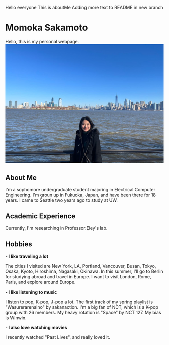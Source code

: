 Hello everyone
This is aboutMe
Adding more text to README in new branch
# Momoka Sakamoto
Hello, this is my personal webpage.
![Momoka headshot](photoInNY.jpg)

## About Me
I'm a sophomore undergraduate student majoring in Electrical Computer Engineering. I'm groun up in Fukuoka, Japan, and have been there for 18 years. I came to Seattle two years ago to study at UW. 

## Academic Experience
Currently, I'm researching in Professor.Eley's lab.

## Hobbies
**- I like traveling a lot** 

The cities I visited are New York, LA, Portland, Vancouver, Busan, Tokyo, Osaka, Kyoto, Hiroshima, Nagasaki, Okinawa.  In this summer, I'll go to Berlin for studying abroad and travel in Europe. I want to visit London, Rome, Paris, and explore around Europe.

**- I like listening to music**

I listen to pop, K-pop, J-pop a lot. The first track of my spring playlist is "Wasurerarenaino" by sakanaction.  I'm a big fan of NCT, which is a K-pop group with 26 members. 
My heavy rotation is "Space" by NCT 127. My bias is Winwin.

**- I also love watching movies**

I recently watched "Past Lives", and really loved it.